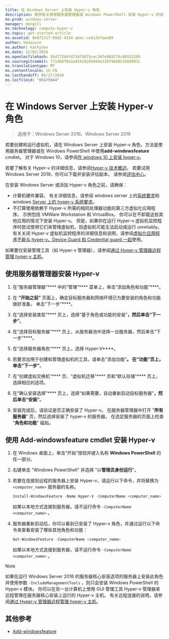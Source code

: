 ```yaml
---
title: 在 Windows Server 上安装 Hyper-v 角色
description: 提供有关使用服务器管理器或 Windows PowerShell 安装 Hyper-v 的说明
ms.prod: windows-server
manager: dongill
ms.technology: compute-hyper-v
ms.topic: get-started-article
ms.assetid: 8e871317-09d2-4314-a6ec-ced12b7aee89
author: kbdazure
ms.author: kathydav
ms.date: 12/02/2016
ms.openlocfilehash: 5bd77284fd73d75075cec307e989274c86552209
ms.sourcegitcommit: 771db070a3a924c8265944e21bf9bd85350dd93c
ms.translationtype: MT
ms.contentlocale: zh-CN
ms.lasthandoff: 06/27/2020
ms.locfileid: "85475644"
---
```

# <a name="install-the-hyper-v-role-on-windows-server"></a>在 Windows Server 上安装 Hyper-v 角色

>适用于：Windows Server 2016、Windows Server 2019

若要创建和运行虚拟机，请在 Windows Server 上安装 Hyper-v 角色，方法是使用服务器管理器或在 Windows PowerShell 中使用**add-windowsfeature** cmdlet。
对于 Windows 10，请参阅[在 windows 10 上安装 hyper-v](https://docs.microsoft.com/virtualization/hyper-v-on-windows/quick-start/enable-hyper-v)。

若要了解有关 Hyper-v 的详细信息，请参阅[Hyper-v 技术概述](../Hyper-V-Technology-Overview.md)。 若要试用 Windows Server 2019，你可以下载并安装评估副本。 请参阅[评估中心](https://www.microsoft.com/evalcenter/evaluate-windows-server-2019)。

在安装 Windows Server 或添加 Hyper-v 角色之前，请确保：
- 计算机硬件兼容。 有关详细信息，请参阅 windows server 上的[系统要求](../../../get-started/System-Requirements.md)和 windows [Server 上的 hyper-v 系统要求](../System-requirements-for-Hyper-V-on-Windows.md)。
- 不打算使用依赖于 Hyper-v 所需的相同处理器功能的第三方虚拟化应用程序。 示例包括 VMWare Workstation 和 VirtualBox。 你可以在不卸载这些其他应用的情况下安装 Hyper-v。 但是，如果你在运行 Hyper-v 虚拟机监控程序时尝试使用它们来管理虚拟机，则虚拟机可能无法启动或运行 unreliably。 有关关闭 Hyper-v 虚拟机监控程序的详细信息和说明，请参阅[虚拟化应用程序不能与 hyper-v、Device Guard 和 Credential guard 一起](https://support.microsoft.com/help/3204980/virtualization-applications-do-not-work-together-with-hyper-v-device-g)使用。

如果要仅安装管理工具（如 Hyper-v 管理器），请参阅[通过 Hyper-v 管理器远程管理 hyper-v 主机](../Manage/Remotely-manage-Hyper-V-hosts.md)。

## <a name="install-hyper-v-by-using-server-manager"></a>使用服务器管理器安装 Hyper-v

1. 在“服务器管理器”**** 中的“管理”**** 菜单上，单击“添加角色和功能”****。

2. 在 **“开始之前”** 页面上，确定目标服务器和网络环境已为要安装的角色和功能做好准备。 单击“下一步”****。

3. 在“选择安装类型”**** 页上，选择“基于角色或功能的安装”****，然后单击“下一步”****。

4. 在“选择目标服务器”**** 页上，从服务器池中选择一台服务器，然后单击“下一步”****。

5. 在“选择服务器角色”**** 页上，选择 Hyper-V****。

6. 若要添加用于创建和管理虚拟机的工具，请单击“添加功能”****。 在“功能”页上，单击“下一步”****。

7. 在“创建虚拟交换机”**** 页、“虚拟机迁移”**** 页和“默认存储”**** 页上，选择相应的选项。

8. 在“确认安装选择”**** 页上，选择“如果需要，自动重新启动目标服务器”****，然后单击“安装”****。

9. 安装完成后，请验证是否正确安装了 Hyper-v。 在服务器管理器中打开 "**所有服务器**" 页，然后选择安装了 hyper-v 的服务器。 在选定服务器的页面上检查 "**角色和功能**" 磁贴。

## <a name="install-hyper-v-by-using-the-install-windowsfeature-cmdlet"></a>使用 Add-windowsfeature cmdlet 安装 Hyper-v

1. 在 Windows 桌面上，单击“开始”按钮并键入名称 **Windows PowerShell** 的任一部分。

2. 右键单击 "Windows PowerShell" 并选择 "以**管理员身份运行**"。

3. 若要在连接到远程的服务器上安装 Hyper-v，请运行以下命令，并将替换为 `<computer_name>` 服务器的名称。

    ```powershell
    Install-WindowsFeature -Name Hyper-V -ComputerName <computer_name> -IncludeManagementTools -Restart
    ```

    如果以本地方式连接到服务器，请不运行命令 `-ComputerName <computer_name>` 。

4. 服务器重新启动后，你可以看到已安装了 Hyper-v 角色，并通过运行以下命令来查看安装了哪些其他角色和功能：

    ```powershell
    Get-WindowsFeature -ComputerName <computer_name>
    ```

    如果以本地方式连接到服务器，请不运行命令 `-ComputerName <computer_name>` 。

> [!NOTE]
> 如果在运行 Windows Server 2016 的服务器核心安装选项的服务器上安装此角色并使用参数 `-IncludeManagementTools` ，则只会安装 Windows PowerShell 的 Hyper-v 模块。 你可以在另一台计算机上使用 GUI 管理工具 Hyper-v 管理器来远程管理在服务器核心安装上运行的 Hyper-v 主机。 有关远程连接的说明，请参阅[通过 Hyper-v 管理器远程管理 hyper-v 主机](../Manage/Remotely-manage-Hyper-V-hosts.md)。

## <a name="additional-references"></a>其他参考

- [Add-windowsfeature](https://docs.microsoft.com/powershell/module/Microsoft.Windows.ServerManager.Migration/Install-WindowsFeature)

